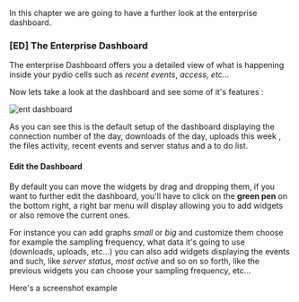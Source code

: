 In this chapter we are going to have a further look at the enterprise dashboard.

### [ED] The Enterprise Dashboard

The enterprise Dashboard offers you a detailed view of what is happening inside your pydio cells such as *recent events*, *access*, *etc...*

Now lets take a look at the dashboard and see some of it's features :

![ent dashboard](/images/2_getting_started/ent_dashboard.png)

As you can see this is the default setup of the dashboard displaying the connection number of the day, downloads of the day, uploads this week , the files activity, recent events and server status and a to do list.

#### Edit the Dashboard

By default you can move the widgets by drag and dropping them, if you want to further edit the dashboard, you'll have to click on the **green pen** on the bottom right, a right bar menu will display allowing you to add widgets or also remove the current ones.

For instance you can add graphs *small* or *big* and customize them choose for example the sampling frequency, what data it's going to use (downloads, uploads, etc...)
you can also add widgets displaying the events and such, like *server status*, *most active* and so on so forth, like the previous widgets you can choose your sampling frequency, etc...

Here's a screenshot example
